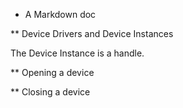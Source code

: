 
* A Markdown doc

** Device Drivers and Device Instances

The Device Instance is a handle.

** Opening a device

** Closing a device
